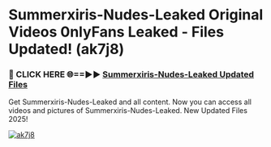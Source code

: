 # Summerxiris-Nudes-Leaked Original Videos 0nlyFans Leaked - Files Updated! (ak7j8)

<h3>🔴 CLICK HERE 🌐==►► <a href="https://tinyurl.com/4mcuefdz" rel="nofollow">Summerxiris-Nudes-Leaked Updated Files</a></h3>

Get Summerxiris-Nudes-Leaked and all content. Now you can access all videos and pictures of Summerxiris-Nudes-Leaked. New Updated Files 2025!

[![ak7j8](https://i.imgur.com/StAQSOY.gif)](https://tinyurl.com/4mcuefdz)
